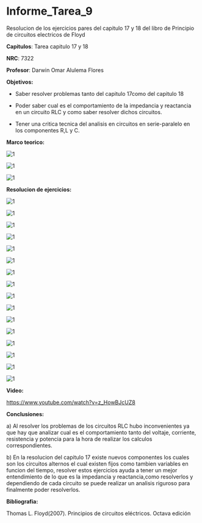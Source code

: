 # Informe_Tarea_9
Resolucion de los ejercicios pares del capitulo 17 y 18 del libro de Principio de circuitos electricos de Floyd

**Capitulos**: Tarea capitulo 17 y 18

**NRC**: 7322

**Profesor**: Darwin Omar Alulema Flores

**Objetivos:** 

- Saber resolver problemas tanto del capitulo 17como del capitulo 18

- Poder saber cual es el comportamiento de la impedancia y reactancia en un circuito RLC y como saber resolver dichos circuitos.

- Tener una critica tecnica del analisis en circuitos en serie-paralelo en los componentes R,L y C.

**Marco teorico:** 

![1](https://github.com/mrvillegas/Informe_Tarea_9/blob/main/P%C3%A1gina%201.png)

![1](https://github.com/mrvillegas/Informe_Tarea_9/blob/main/P%C3%A1gina%202.png)

![1](https://github.com/mrvillegas/Informe_Tarea_9/blob/main/P%C3%A1gina%203.png)

**Resolucion de ejercicios:** 

![1](https://github.com/mrvillegas/Informe_Tarea_9/blob/main/tarea_9_completo_01.png)

![1](https://github.com/mrvillegas/Informe_Tarea_9/blob/main/tarea_9_completo_02.png)

![1](https://github.com/mrvillegas/Informe_Tarea_9/blob/main/tarea_9_completo_03.png)

![1](https://github.com/mrvillegas/Informe_Tarea_9/blob/main/tarea_9_completo_04.png)

![1](https://github.com/mrvillegas/Informe_Tarea_9/blob/main/tarea_9_completo_05.png)

![1](https://github.com/mrvillegas/Informe_Tarea_9/blob/main/tarea_9_completo_06.png)

![1](https://github.com/mrvillegas/Informe_Tarea_9/blob/main/tarea_9_completo_07.png)

![1](https://github.com/mrvillegas/Informe_Tarea_9/blob/main/tarea_9_completo_08.png)

![1](https://github.com/mrvillegas/Informe_Tarea_9/blob/main/tarea_9_completo_09.png)

![1](https://github.com/mrvillegas/Informe_Tarea_9/blob/main/tarea_9_completo_10.png)

![1](https://github.com/mrvillegas/Informe_Tarea_9/blob/main/tarea_9_completo_11.png)

![1](https://github.com/mrvillegas/Informe_Tarea_9/blob/main/tarea_9_completo_12.png)

![1](https://github.com/mrvillegas/Informe_Tarea_9/blob/main/tarea_9_completo_13.png)

![1](https://github.com/mrvillegas/Informe_Tarea_9/blob/main/tarea_9_completo_14.png)

![1](https://github.com/mrvillegas/Informe_Tarea_9/blob/main/tarea_9_completo_15.png)

![1](https://github.com/mrvillegas/Informe_Tarea_9/blob/main/tarea_9_completo_16.png)

**Video:**
 
 https://www.youtube.com/watch?v=z_HowBJcUZ8
 
 **Conclusiones:**
 
 a) Al resolver los problemas de los circuitos RLC hubo inconvenientes ya que hay que analizar cual es el comportamiento tanto del voltaje, corriente, resistencia y potencia para la hora de realizar los calculos correspondientes.
 
 b) En la resolucion del capitulo 17 existe nuevos componentes los cuales son los circuitos alternos el cual existen fijos como tambien variables en funcion del tiempo, resolver estos ejercicios ayuda a tener un mejor entendimiento de lo que es la impedancia y reactancia,como resolverlos y dependiendo de cada circuito se puede realizar un analisis riguroso para finalmente poder resolverlos.
 
  **Bibliografia:**
  
  Thomas L. Floyd(2007). Principios de circuitos eléctricos. Octava edición


